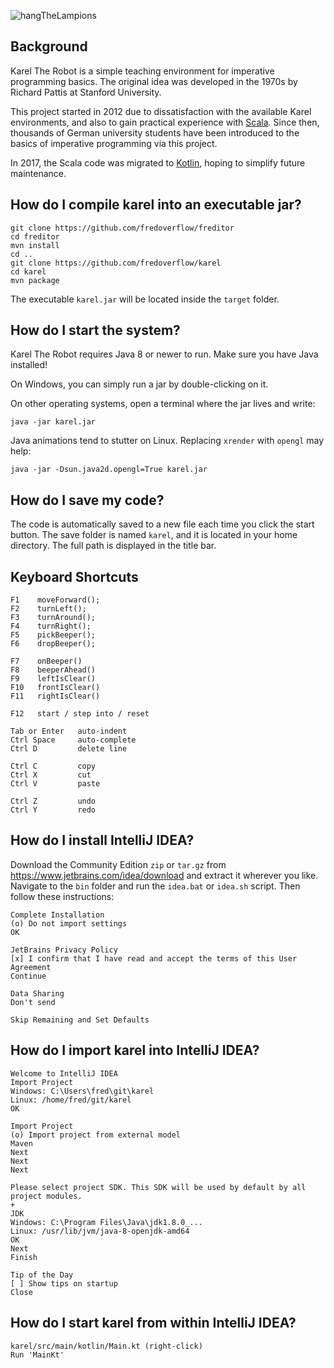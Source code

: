 ![hangTheLampions](https://i.imgur.com/lTxnXAu.png)

## Background

Karel The Robot is a simple teaching environment for imperative programming basics.
The original idea was developed in the 1970s by Richard Pattis at Stanford University.

This project started in 2012 due to dissatisfaction with the available Karel environments,
and also to gain practical experience with [Scala](https://www.scala-lang.org).
Since then, thousands of German university students have been introduced to the basics of imperative programming via this project.

In 2017, the Scala code was migrated to [Kotlin](https://kotlinlang.org), hoping to simplify future maintenance.

## How do I compile karel into an executable jar?

```
git clone https://github.com/fredoverflow/freditor
cd freditor
mvn install
cd ..
git clone https://github.com/fredoverflow/karel
cd karel
mvn package
```

The executable `karel.jar` will be located inside the `target` folder.

## How do I start the system?

Karel The Robot requires Java 8 or newer to run. Make sure you have Java installed!

On Windows, you can simply run a jar by double-clicking on it.

On other operating systems, open a terminal where the jar lives and write:

    java -jar karel.jar

Java animations tend to stutter on Linux.
Replacing `xrender` with `opengl` may help:

    java -jar -Dsun.java2d.opengl=True karel.jar

## How do I save my code?

The code is automatically saved to a new file each time you click the start button.
The save folder is named `karel`, and it is located in your home directory.
The full path is displayed in the title bar.

## Keyboard Shortcuts

```
F1    moveForward();
F2    turnLeft();
F3    turnAround();
F4    turnRight();
F5    pickBeeper();
F6    dropBeeper();

F7    onBeeper()
F8    beeperAhead()
F9    leftIsClear()
F10   frontIsClear()
F11   rightIsClear()

F12   start / step into / reset

Tab or Enter   auto-indent
Ctrl Space     auto-complete
Ctrl D         delete line

Ctrl C         copy
Ctrl X         cut
Ctrl V         paste

Ctrl Z         undo
Ctrl Y         redo
```

## How do I install IntelliJ IDEA?

Download the Community Edition `zip` or `tar.gz` from https://www.jetbrains.com/idea/download and extract it wherever you like.
Navigate to the `bin` folder and run the `idea.bat` or `idea.sh` script.
Then follow these instructions:

```
Complete Installation
(o) Do not import settings
OK

JetBrains Privacy Policy
[x] I confirm that I have read and accept the terms of this User Agreement
Continue

Data Sharing
Don't send

Skip Remaining and Set Defaults
```

## How do I import karel into IntelliJ IDEA?

```
Welcome to IntelliJ IDEA
Import Project
Windows: C:\Users\fred\git\karel
Linux: /home/fred/git/karel
OK

Import Project
(o) Import project from external model
Maven
Next
Next
Next

Please select project SDK. This SDK will be used by default by all project modules.
+
JDK
Windows: C:\Program Files\Java\jdk1.8.0_...
Linux: /usr/lib/jvm/java-8-openjdk-amd64
OK
Next
Finish

Tip of the Day
[ ] Show tips on startup
Close
```

## How do I start karel from within IntelliJ IDEA?

```
karel/src/main/kotlin/Main.kt (right-click)
Run 'MainKt'
```
